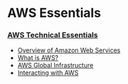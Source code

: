 # AWS Essentials

### [AWS Technical Essentials](technical/README.md)
* [Overview of Amazon Web Services](https://docs.aws.amazon.com/pdfs/whitepapers/latest/aws-overview/aws-overview.pdf)
* [What is AWS?](technical/what-is-aws.md)
* [AWS Global Infrastructure](technical/global-infrastructure.md)
* [Interacting with AWS](technical/interacting-with-aws.md)